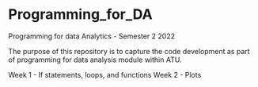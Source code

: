 # Programming_for_DA
Programming for data Analytics - Semester 2 2022 

The purpose of this repository is to capture the code development as part of programming for data analysis module within ATU. 

Week 1 - If statements, loops, and functions 
Week 2 - Plots 